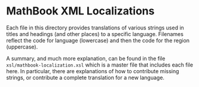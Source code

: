 MathBook XML Localizations
==========================

Each file in this directory provides translations of various strings used in titles and headings (and other places) to a specific language.  Filenames reflect the code for language (lowercase) and then the code for the region (uppercase).

A summary, and much more explanation, can be found in the file `xsl/mathbook-localization.xsl` which is a master file that includes each file here.  In particular, there are explanations of how to contribute missing strings, or contribute a complete translation for a new language.
